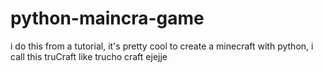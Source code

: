 # python-maincra-game
i do this from a tutorial, it's pretty cool to create a minecraft with python, i call this truCraft like trucho craft ejejje
